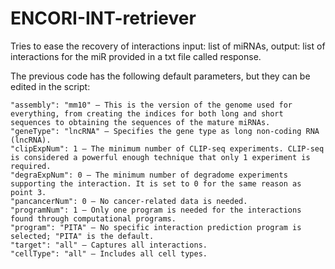 # ENCORI-INT-retriever
Tries to ease the recovery of interactions input: list of miRNAs, output: list of interactions for the miR provided in a txt file called response.

The previous code has the following default parameters, but they can be edited in the script:

    "assembly": "mm10" – This is the version of the genome used for everything, from creating the indices for both long and short sequences to obtaining the sequences of the mature miRNAs.
    "geneType": "lncRNA" – Specifies the gene type as long non-coding RNA (lncRNA).
    "clipExpNum": 1 – The minimum number of CLIP-seq experiments. CLIP-seq is considered a powerful enough technique that only 1 experiment is required.
    "degraExpNum": 0 – The minimum number of degradome experiments supporting the interaction. It is set to 0 for the same reason as point 3.
    "pancancerNum": 0 – No cancer-related data is needed.
    "programNum": 1 – Only one program is needed for the interactions found through computational programs.
    "program": "PITA" – No specific interaction prediction program is selected; "PITA" is the default.
    "target": "all" – Captures all interactions.
    "cellType": "all" – Includes all cell types.
